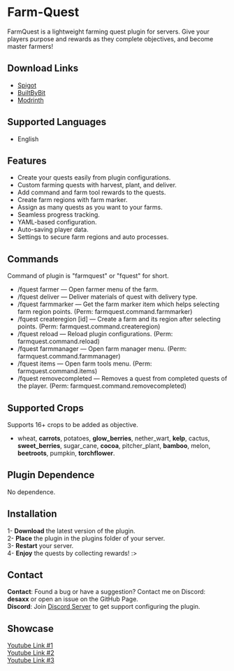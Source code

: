 # Farm-Quest
FarmQuest is a lightweight farming quest plugin for servers. Give your players purpose and rewards as they complete objectives, and become master farmers!

## Download Links
- [Spigot](https://www.spigotmc.org/resources/farmquest.124581/)
- [BuiltByBit](https://builtbybit.com/resources/farmquest.66055/)
- [Modrinth](https://modrinth.com/plugin/farmquest)

## Supported Languages
- English

## Features
- Create your quests easily from plugin configurations.
- Custom farming quests with harvest, plant, and deliver.
- Add command and farm tool rewards to the quests.
- Create farm regions with farm marker.
- Assign as many quests as you want to your farms.
- Seamless progress tracking.
- YAML-based configuration.
- Auto-saving player data.
- Settings to secure farm regions and auto processes.

## Commands
Command of plugin is "farmquest" or "fquest" for short.

- /fquest farmer <farmId> — Open farmer menu of the farm.
- /fquest deliver <farmId> — Deliver materials of quest with delivery type.
- /fquest farmmarker — Get the farm marker item which helps selecting farm region points. (Perm: farmquest.command.farmmarker)
- /fquest createregion [id] — Create a farm and its region after selecting points. (Perm: farmquest.command.createregion)
- /fquest reload — Reload plugin configurations. (Perm: farmquest.command.reload)
- /fquest farmmanager <farmId> — Open farm manager menu. (Perm: farmquest.command.farmmanager)
- /fquest items — Open farm tools menu. (Perm: farmquest.command.items)
- /fquest removecompleted <questId> <playerName> — Removes a quest from completed quests of the player. (Perm: farmquest.command.removecompleted)

## Supported Crops
Supports 16+ crops to be added as objective.

- wheat, **carrots**, potatoes, **glow_berries**, nether_wart, **kelp**, cactus, **sweet_berries**, sugar_cane, **cocoa**, pitcher_plant, **bamboo**, melon, **beetroots**, pumpkin, **torchflower**.

## Plugin Dependence
No dependence.

## Installation
1- **Download** the latest version of the plugin.\
2- **Place** the plugin in the plugins folder of your server.\
3- **Restart** your server.\
4- **Enjoy** the quests by collecting rewards! :>

## Contact
**Contact**: Found a bug or have a suggestion? Contact me on Discord: **desaxx** or open an issue on the GitHub Page.\
**Discord**: Join [Discord Server](https://discord.gg/dN6RUzZGgJ) to get support configuring the plugin.

## Showcase
[Youtube Link #1](https://www.youtube.com/watch?v=VvhCBQ1INqI)\
[Youtube Link #2](https://www.youtube.com/watch?v=cCWJu-kAOeo)\
[Youtube Link #3](https://www.youtube.com/watch?v=ww2KaOinaBA)
